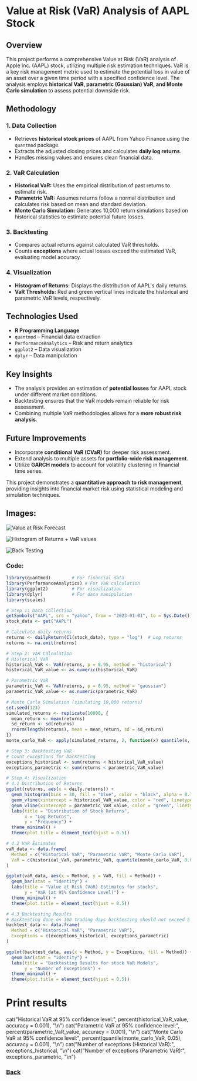 # Value at Risk (VaR) Analysis of AAPL Stock

## Overview
This project performs a comprehensive Value at Risk (VaR) analysis of Apple Inc. (AAPL) stock, utilizing multiple risk estimation techniques. VaR is a key risk management metric used to estimate the potential loss in value of an asset over a given time period with a specified confidence level. The analysis employs **historical VaR, parametric (Gaussian) VaR, and Monte Carlo simulation** to assess potential downside risk.

## Methodology

### 1. Data Collection
- Retrieves **historical stock prices** of AAPL from Yahoo Finance using the `quantmod` package.
- Extracts the adjusted closing prices and calculates **daily log returns**.
- Handles missing values and ensures clean financial data.

### 2. VaR Calculation
- **Historical VaR:** Uses the empirical distribution of past returns to estimate risk.
- **Parametric VaR:** Assumes returns follow a normal distribution and calculates risk based on mean and standard deviation.
- **Monte Carlo Simulation:** Generates 10,000 return simulations based on historical statistics to estimate potential future losses.

### 3. Backtesting
- Compares actual returns against calculated VaR thresholds.
- Counts **exceptions** where actual losses exceed the estimated VaR, evaluating model accuracy.

### 4. Visualization
- **Histogram of Returns:** Displays the distribution of AAPL's daily returns.
- **VaR Thresholds:** Red and green vertical lines indicate the historical and parametric VaR levels, respectively.

## Technologies Used
- **R Programming Language**
- `quantmod` – Financial data extraction
- `PerformanceAnalytics` – Risk and return analytics
- `ggplot2` – Data visualization
- `dplyr` – Data manipulation

## Key Insights
- The analysis provides an estimation of **potential losses** for AAPL stock under different market conditions.
- Backtesting ensures that the VaR models remain reliable for risk assessment.
- Combining multiple VaR methodologies allows for a **more robust risk analysis**.

## Future Improvements
- Incorporate **conditional VaR (CVaR)** for deeper risk assessment.
- Extend analysis to multiple assets for **portfolio-wide risk management**.
- Utilize **GARCH models** to account for volatility clustering in financial time series.

This project demonstrates a **quantitative approach to risk management**, providing insights into financial market risk using statistical modeling and simulation techniques.

## Images:

![Value at Risk Forecast](https://raw.githubusercontent.com/ondrej-dusa/Portfolio/main/assets/Rplot01.png)

![Histogram of Returns + VaR values](https://raw.githubusercontent.com/ondrej-dusa/Portfolio/main/assets/Rplot02.png)

![Back Testing](https://raw.githubusercontent.com/ondrej-dusa/Portfolio/main/assets/Rplot.png)


### Code:
```r
library(quantmod)        # For financial data
library(PerformanceAnalytics) # For VaR calculation
library(ggplot2)         # For visualization
library(dplyr)           # For data manipulation
library(scales)

# Step 1: Data Collection
getSymbols("AAPL", src = "yahoo", from = "2023-01-01", to = Sys.Date())
stock_data <- get("AAPL")

# Calculate daily returns
returns <- dailyReturn(Cl(stock_data), type = "log")  # Log returns
returns <- na.omit(returns)

# Step 2: VaR Calculation
# Historical VaR
historical_VaR <- VaR(returns, p = 0.95, method = "historical")
historical_VaR_value <- as.numeric(historical_VaR)

# Parametric VaR
parametric_VaR <- VaR(returns, p = 0.95, method = "gaussian")
parametric_VaR_value <- as.numeric(parametric_VaR)

# Monte Carlo Simulation (simulating 10,000 returns)
set.seed(123)
simulated_returns <- replicate(10000, {
  mean_return <- mean(returns)
  sd_return <- sd(returns)
  rnorm(length(returns), mean = mean_return, sd = sd_return)
})
monte_carlo_VaR <- apply(simulated_returns, 2, function(x) quantile(x, 0.05))

# Step 3: Backtesting VaR
# Count exceptions for backtesting
exceptions_historical <- sum(returns < historical_VaR_value)
exceptions_parametric <- sum(returns < parametric_VaR_value)

# Step 4: Visualization
# 4.1 Distribution of Returns
ggplot(returns, aes(x = daily.returns)) +
  geom_histogram(bins = 30, fill = "blue", color = "black", alpha = 0.7) +
  geom_vline(xintercept = historical_VaR_value, color = "red", linetype = "dashed") +
  geom_vline(xintercept = parametric_VaR_value, color = "green", linetype = "dashed") +
  labs(title = "Distribution of Stock Returns",
       x = "Log Returns",
       y = "Frequency") +
  theme_minimal() +
  theme(plot.title = element_text(hjust = 0.5))

# 4.2 VaR Estimates
vaR_data <- data.frame(
  Method = c("Historical VaR", "Parametric VaR", "Monte Carlo VaR"),
  VaR = c(historical_VaR, parametric_VaR, quantile(monte_carlo_VaR, 0.05))
)

ggplot(vaR_data, aes(x = Method, y = VaR, fill = Method)) +
  geom_bar(stat = "identity") +
  labs(title = "Value at Risk (VaR) Estimates for stocks",
       y = "VaR (at 95% Confidence Level)") +
  theme_minimal() +
  theme(plot.title = element_text(hjust = 0.5))

# 4.3 Backtesting Results
# Backtesting done on 100 trading days backtesting should not exceed 5
backtest_data <- data.frame(
  Method = c("Historical VaR", "Parametric VaR"),
  Exceptions = c(exceptions_historical, exceptions_parametric)
)

ggplot(backtest_data, aes(x = Method, y = Exceptions, fill = Method)) +
  geom_bar(stat = "identity") +
  labs(title = "Backtesting Results for stock VaR Models",
       y = "Number of Exceptions") +
  theme_minimal() +
  theme(plot.title = element_text(hjust = 0.5))
```

# Print results
cat("Historical VaR at 95% confidence level:", percent(historical_VaR_value, accuracy = 0.001), "\n")
cat("Parametric VaR at 95% confidence level:", percent(parametric_VaR_value, accuracy = 0.001), "\n")
cat("Monte Carlo VaR at 95% confidence level:", percent(quantile(monte_carlo_VaR, 0.05), accuracy = 0.001), "\n")
cat("Number of exceptions (Historical VaR):", exceptions_historical, "\n")
cat("Number of exceptions (Parametric VaR):", exceptions_parametric, "\n")


### [Back](./Projects.md)
